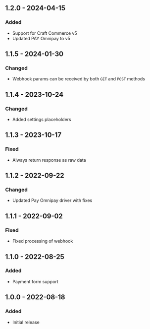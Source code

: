 ## 1.2.0 - 2024-04-15

### Added
- Support for Craft Commerce v5
- Updated PAY Omnipay to v5

## 1.1.5 - 2024-01-30

### Changed
- Webhook params can be received by both `GET` and `POST` methods

## 1.1.4 - 2023-10-24

### Changed
- Added settings placeholders

## 1.1.3 - 2023-10-17

### Fixed
- Always return response as raw data

## 1.1.2 - 2022-09-22

### Changed
- Updated Pay Omnipay driver with fixes

## 1.1.1 - 2022-09-02

### Fixed
- Fixed processing of webhook

## 1.1.0 - 2022-08-25

### Added
- Payment form support

## 1.0.0 - 2022-08-18

### Added
- Initial release
